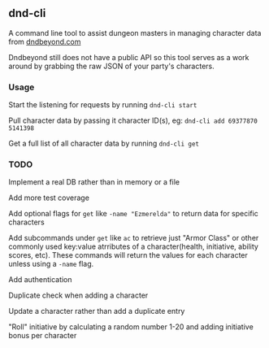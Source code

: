 dnd-cli
-------------------------------------------------------------------------
A command line tool to assist dungeon masters in managing character data from [dndbeyond.com](dndbeyond.com)

Dndbeyond still does not have a public API so this tool serves as a work around by grabbing the raw JSON of
your party's characters. 

<h3>Usage</h3>

Start the listening for requests by running `dnd-cli start`

Pull character data by passing it character ID(s), eg: `dnd-cli add 69377870 5141398`

Get a full list of all character data by running `dnd-cli get`

<h3>TODO</h3>

Implement a real DB rather than in memory or a file

Add more test coverage

Add optional flags for `get` like `-name "Ezmerelda"` to return data for specific characters

Add subcommands under `get` like `ac` to retrieve just "Armor Class" or other commonly used key:value 
atrributes of a character(health, initiative, ability scores, etc). These commands will return the values
for each character unless using a `-name` flag.

Add authentication

Duplicate check when adding a character

Update a character rather than add a duplicate entry

"Roll" initiative by calculating a random number 1-20 and adding initiative bonus per character
